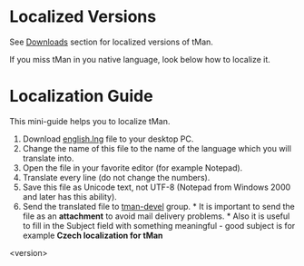 # Localized Versions #

See [Downloads](http://code.google.com/p/tman/downloads/list) section for localized versions of tMan.

If you miss tMan in you native language, look below how to localize it.

# Localization Guide #

This mini-guide helps you to localize tMan.

  1. Download [english.lng](http://tman.googlecode.com/svn/trunk/lang/english.lng) file to your desktop PC.
  1. Change the name of this file to the name of the language which you will translate into.
  1. Open the file in your favorite editor (for example Notepad).
  1. Translate every line (do not change the numbers).
  1. Save this file as Unicode text, not UTF-8 (Notepad from Windows 2000 and later has this ability).
  1. Send the translated file to [tman-devel](http://groups.google.com/group/tman-devel) group.
    * It is important to send the file as an **attachment** to avoid mail delivery problems.
    * Also it is useful to fill in the Subject field with something meaningful - good subject is for example **Czech localization for tMan**

&lt;version&gt;

